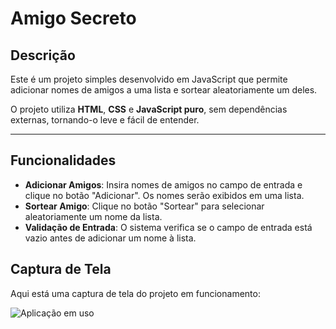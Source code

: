 # Amigo Secreto

## Descrição

Este é um projeto simples desenvolvido em JavaScript que permite adicionar nomes de amigos a uma lista e sortear aleatoriamente um deles.

O projeto utiliza **HTML**, **CSS** e **JavaScript puro**, sem dependências externas, tornando-o leve e fácil de entender.

---

## Funcionalidades

- **Adicionar Amigos**: Insira nomes de amigos no campo de entrada e clique no botão "Adicionar". Os nomes serão exibidos em uma lista.
- **Sortear Amigo**: Clique no botão "Sortear" para selecionar aleatoriamente um nome da lista.
- **Validação de Entrada**: O sistema verifica se o campo de entrada está vazio antes de adicionar um nome à lista.

## Captura de Tela

Aqui está uma captura de tela do projeto em funcionamento:

![Aplicação em uso][def]

[def]: https://i.imgur.com/IXhlwcG.png